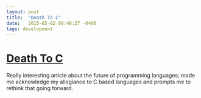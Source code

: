 ```yaml
---
layout: post
title:  "Death To C"
date:   2015-05-02 09:46:27 -0400
tags: development
---
```


# [Death To C](http://feedproxy.google.com/~r/Techcrunch/~3/OuIXvlUYNV4/)

Really interesting article about the future of programming languages; made me acknowledge my allegiance to C based languages and prompts me to rethink that going forward.
